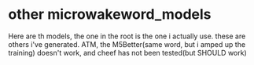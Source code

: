 # other microwakeword_models
Here are th models, the one in the root is the one i actually use. these are others i've generated. ATM, the M5Better(same word, but i amped up the training) doesn't work, and cheef has not been tested(but SHOULD work)
